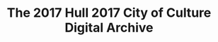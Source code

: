 ---
abstract: null
creators:
- Giles, Laura
date: null
document_url: https://services.phaidra.univie.ac.at/api/object/o:1424725/download
grand_parent: iPRES
institutions:
- University of Hull
keywords: []
landing_page_url: https://phaidra.univie.ac.at/o:1424725
language: eng
layout: publication
license: All rights reserved
notes_url: null
parent: iPRES 2021
presentation_url: null
publication_type: lightning talk
size: 36197
source_name: iPRES
title: The 2017 Hull 2017 City of Culture Digital Archive
year: 2021
---